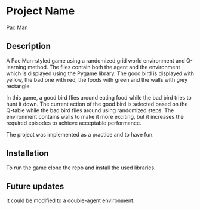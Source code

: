 # Project Name
Pac Man

## Description
A Pac Man-styled game using a randomized grid world environment and Q-learning method.
The files contain both the agent and the environment which is displayed using the Pygame library. 
The good bird is displayed with yellow, the bad one with red, the foods with green and the walls with grey rectangle.

In this game, a good bird flies around eating food while the bad bird tries to hunt it down. The current action of the good bird is selected based on the Q-table while the bad bird flies around using randomized steps. 
The environment contains walls to make it more exciting, but it increases the required episodes to achieve acceptable performance.

The project was implemented as a practice and to have fun. 

## Installation
To run the game clone the repo and install the used libraries.

## Future updates
It could be modified to a double-agent environment. 
